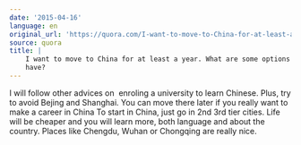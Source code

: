 ```yaml
---
date: '2015-04-16'
language: en
original_url: 'https://quora.com/I-want-to-move-to-China-for-at-least-a-year-What-are-some-options-I-have/answer/Clément-Renaud'
source: quora
title: |
    I want to move to China for at least a year. What are some options I
    have?
---
```


I will follow other advices on  enroling a university to learn Chinese.
Plus, try to avoid Bejing and Shanghai. You can move there later if you
really want to make a career in China 
To start in China, just go in 2nd 3rd tier cities. Life will be cheaper
and you will learn more, both language and about the country. Places
like Chengdu, Wuhan or Chongqing are really nice.
